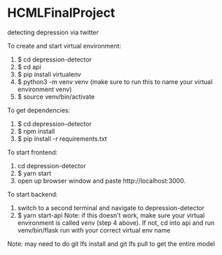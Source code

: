 # HCMLFinalProject
detecting depression via twitter

To create and start virtual environment: 
  1. $ cd depression-detector
  2. $ cd api 
  3. $ pip install virtualenv
  4. $ python3 -m venv venv 
      (make sure to run this to name your virtual environment venv)
  5. $ source venv/bin/activate
  
To get dependencies: 
  1. $ cd depression-detector
  2. $ npm install  
  3. $ pip install -r requirements.txt 
  
To start frontend: 
  1. cd depression-detector
  2. $ yarn start 
  3. open up browser window and paste http://localhost:3000. 
  
To start backend: 
  1. switch to a second terminal and navigate to depression-detector
  2. $ yarn start-api
Note: if this doesn't work, make sure your virtual environment is called venv (step 4 above). If not, cd into api and run venv/bin/flask run with your correct virtual env name


Note: may need to do git lfs install and git lfs pull to get the entire model 
  
  
  
  
  
